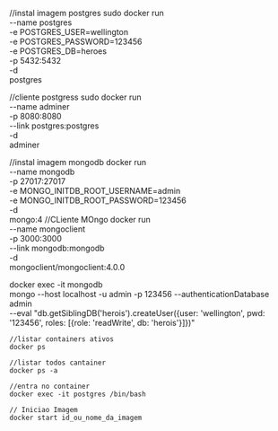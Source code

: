 //instal imagem postgres
    sudo docker run \
     --name postgres \
     -e POSTGRES_USER=wellington \
     -e POSTGRES_PASSWORD=123456 \
     -e POSTGRES_DB=heroes \
     -p 5432:5432 \
     -d \
     postgres

//cliente postgress
    sudo docker run \
        --name adminer \
        -p 8080:8080 \
        --link postgres:postgres \
        -d \
        adminer

//instal imagem mongodb
     docker run \
     --name mongodb \
     -p 27017:27017 \
     -e MONGO_INITDB_ROOT_USERNAME=admin \
     -e MONGO_INITDB_ROOT_PASSWORD=123456 \
     -d \
     mongo:4 
//CLiente MOngo
      docker run \
      --name mongoclient \
      -p 3000:3000 \
      --link mongodb:mongodb \
      -d \
      mongoclient/mongoclient:4.0.0

docker exec -it mongodb \
      mongo --host localhost -u admin -p 123456 --authenticationDatabase admin \
      --eval "db.getSiblingDB('herois').createUser({user: 'wellington', pwd: '123456', roles: [{role: 'readWrite', db: 'herois'}]})"


    //listar containers ativos 
    docker ps 

    //listar todos cantainer
    docker ps -a

    //entra no container
    docker exec -it postgres /bin/bash

    // Iniciao Imagem
    docker start id_ou_nome_da_imagem

